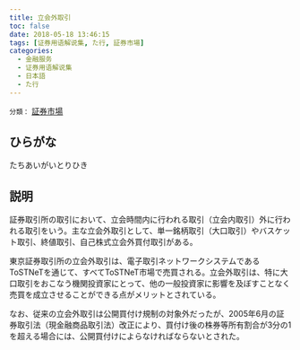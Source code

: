 ```yaml
---
title: 立会外取引
toc: false
date: 2018-05-18 13:46:15
tags: [证券用语解说集, た行, 証券市場]
categories:
  - 金融服务
  - 证券用语解说集
  - 日本語
  - た行
---
```


`分類：` [証券市場](/tags/証券市場/)

## ひらがな

たちあいがいとりひき

## 説明

証券取引所の取引において、立会時間内に行われる取引（立会内取引）外に行われる取引をいう。主な立会外取引として、単一銘柄取引（大口取引）やバスケット取引、終値取引、自己株式立会外買付取引がある。

東京証券取引所の立会外取引は、電子取引ネットワークシステムであるToSTNeTを通じて、すべてToSTNeT市場で売買される。立会外取引は、特に大口取引をおこなう機関投資家にとって、他の一般投資家に影響を及ぼすことなく売買を成立させることができる点がメリットとされている。

なお、従来の立会外取引は公開買付け規制の対象外だったが、2005年6月の証券取引法（現金融商品取引法）改正により、買付け後の株券等所有割合が3分の1を超える場合には、公開買付けによらなければならないとされた。
